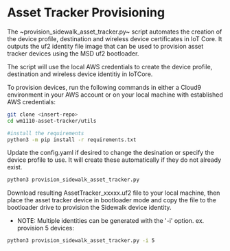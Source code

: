 # Asset Tracker Provisioning

The ~provision_sidewalk_asset_tracker.py~ script automates the creation of the device profile, destination and wireless device certificates in IoT Core.  It outputs the uf2 identity file image that can be used to provision asset tracker devices using the MSD uf2 bootloader.

The script will use the local AWS credentials to create the device profile, destination and wireless device identitiy in IoTCore.

To provision devices, run the following commands in either a Cloud9 environment in your AWS account or on your local machine with established AWS credentials:

```bash
git clone <insert-repo>
cd wm1110-asset-tracker/utils
```
```bash
#install the requirements
python3 -m pip install -r requirements.txt
```

Update the config.yaml if desired to change the desination or specify the device profile to use.  It will create these automatically if they do not already exist.

```bash
python3 provision_sidewalk_asset_tracker.py
```
Download resulting AssetTracker_xxxxx.uf2 file to your local machine, then place the asset tracker device in bootloader mode and copy the file to the bootloader drive to provision the Sidewalk device identity.


- NOTE: Multiple identities can be generated with the '-i' option.  ex. provision 5 devices:
```bash
python3 provision_sidewalk_asset_tracker.py -i 5
```

